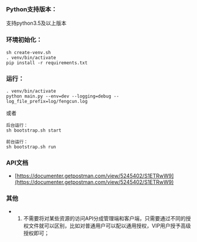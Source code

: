 
### Python支持版本：
支持python3.5及以上版本

### 环境初始化：
```
sh create-venv.sh
. venv/bin/activate
pip install -r requirements.txt
```

### 运行：
```
. venv/bin/activate
python main.py --env=dev --logging=debug --log_file_prefix=log/fengcun.log
```
或者
```
后台运行：
sh bootstrap.sh start

前台运行：
sh bootstrap.sh run
```

### API文档
- [https://documenter.getpostman.com/view/5245402/S1ETRwW9](https://documenter.getpostman.com/view/5245402/S1ETRwW9)

### 其他
* 1. 不需要将对某些资源的访问API分成管理端和客户端，只需要通过不同的授权文件就可以区别，比如对普通用户可以配以通用授权，VIP用户授予高级授权即可；